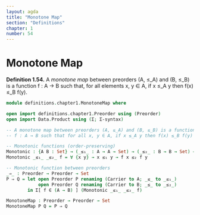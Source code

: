 ```yaml
---
layout: agda
title: "Monotone Map"
section: "Definitions"
chapter: 1
number: 54
---
```


# Monotone Map

**Definition 1.54.** A *monotone map* between preorders (A, ≤_A) and (B, ≤_B) is a function f : A → B such that, for all elements x, y ∈ A, if x ≤_A y then f(x) ≤_B f(y).

```agda
module definitions.chapter1.MonotoneMap where

open import definitions.chapter1.Preorder using (Preorder)
open import Data.Product using (Σ; Σ-syntax)

-- A monotone map between preorders (A, ≤_A) and (B, ≤_B) is a function
-- f : A → B such that for all x, y ∈ A, if x ≤_A y then f(x) ≤_B f(y)

-- Monotonic functions (order-preserving)
Monotonic : {A B : Set} → (_≤₁_ : A → A → Set) → (_≤₂_ : B → B → Set) → (A → B) → Set
Monotonic _≤₁_ _≤₂_ f = ∀ {x y} → x ≤₁ y → f x ≤₂ f y

-- Monotonic function between preorders
_⇒_ : Preorder → Preorder → Set
P ⇒ Q = let open Preorder P renaming (Carrier to A; _≤_ to _≤₁_)
            open Preorder Q renaming (Carrier to B; _≤_ to _≤₂_)
        in Σ[ f ∈ (A → B) ] (Monotonic _≤₁_ _≤₂_ f)

MonotoneMap : Preorder → Preorder → Set
MonotoneMap P Q = P ⇒ Q
```
